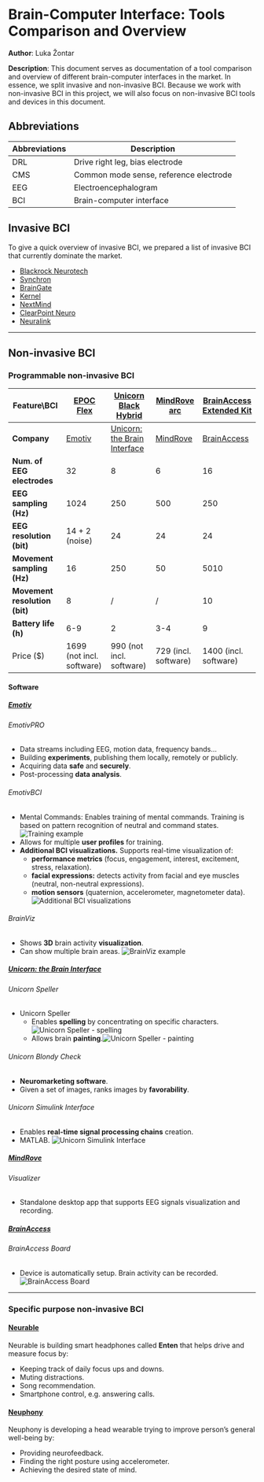 # Brain-Computer Interface: Tools Comparison and Overview

**Author**: Luka Žontar

**Description**: This document serves as documentation of a tool comparison and overview of different
brain-computer interfaces in the market. In essence, we split invasive and non-invasive BCI. Because
we work with non-invasive BCI in this project, we will also focus on non-invasive BCI tools and devices
in this document.

## Abbreviations

| Abbreviations | Description                            |
|---------------|----------------------------------------|
| DRL           | Drive right leg, bias electrode        |
| CMS           | Common mode sense, reference electrode |
| EEG           | Electroencephalogram                   |
| BCI           | Brain-computer interface               |

## Invasive BCI

To give a quick overview of invasive BCI, we prepared a list of invasive BCI that currently dominate the
market.

- [Blackrock Neurotech](https://blackrockneurotech.com/)
- [Synchron](https://synchron.com/)
- [BrainGate](https://www.braingate.org/)
- [Kernel](https://www.kernel.com/)
- [NextMind](https://github.com/Snapchat/NextMind)
- [ClearPoint Neuro](https://www.clearpointneuro.com/)
- [Neuralink](https://neuralink.com/)

****

## Non-invasive BCI

### Programmable non-invasive BCI

| **Feature\BCI**               | [EPOC Flex](https://www.emotiv.com/epoc-flex/) | [Unicorn Black Hybrid](https://www.unicorn-bi.com/product/unicorn-hybrid-black/) | [MindRove arc](https://mindrove.com/product/arc/) | [BrainAccess Extended Kit](https://www.brainaccess.ai/products/brainaccess-extended-kit/) |
|-------------------------------|------------------------------------------------|----------------------------------------------------------------------------------|---------------------------------------------------|-------------------------------------------------------------------------------------------|
| **Company**                   | [Emotiv](https://www.emotiv.com/)              | [Unicorn: the Brain Interface](https://www.unicorn-bi.com/)                      | [MindRove](https://mindrove.com/)                 | [BrainAccess](https://www.brainaccess.ai/)                                                |
| **Num. of EEG electrodes**    | 32                                             | 8                                                                                | 6                                                 | 16                                                                                        |
| **EEG sampling (Hz)**         | 1024                                           | 250                                                                              | 500                                               | 250                                                                                       |
| **EEG resolution (bit)**      | 14 + 2 (noise)                                 | 24                                                                               | 24                                                | 24                                                                                        |
| **Movement sampling (Hz)**    | 16                                             | 250                                                                              | 50                                                | 5010                                                                                      |
| **Movement resolution (bit)** | 8                                              | /                                                                                | /                                                 | 10                                                                                        |
| **Battery life (h)**          | 6-9                                            | 2                                                                                | 3-4                                               | 9                                                                                         |
| Price ($)                     | 1699 (not incl. software)                      | 990 (not incl. software)                                                         | 729 (incl. software)                              | 1400 (incl. software)                                                                     |

#### Software

##### [Emotiv](https://www.emotiv.com/)

###### EmotivPRO

- Data streams including EEG, motion data, frequency bands…
- Building **experiments**, publishing them locally, remotely or publicly.
- Acquiring data **safe** and **securely**.
- Post-processing **data analysis**.

###### EmotivBCI

- Mental Commands: Enables training of mental commands. Training is based on pattern recognition of neutral and command
  states.
  ![Training example](../img/EmotivBCI-TrainingExample.png)
- Allows for multiple **user profiles** for training.
- **Additional BCI visualizations.** Supports real-time visualization of:
    - **performance metrics** (focus, engagement, interest, excitement, stress, relaxation).
    - **facial expressions:** detects activity from facial and eye muscles (neutral, non-neutral expressions).
    - **motion sensors** (quaternion, accelerometer, magnetometer data).
      ![Additional BCI visualizations](../img/EmotivBCI-AdditionalBCIViz.png)

###### BrainViz

- Shows **3D** brain activity **visualization**.
- Can show multiple brain areas.
  ![BrainViz example](../img/BrainViz.png)

##### [Unicorn: the Brain Interface](https://www.unicorn-bi.com/)

###### Unicorn Speller

- Unicorn Speller
    - Enables **spelling** by concentrating on specific characters.![Unicorn Speller - spelling](../img/UnicornSpeller-Spelling.png)
    - Allows brain **painting**.![Unicorn Speller - painting](../img/UnicornSpeller-Painting.png)

###### Unicorn Blondy Check

- **Neuromarketing software**.
- Given a set of images, ranks images by **favorability**.

###### Unicorn Simulink Interface

- Enables **real-time signal processing chains** creation.
- MATLAB.
  ![Unicorn Simulink Interface](../img/UnicornSimulinkInterface.png)

##### [MindRove](https://mindrove.com/)

###### Visualizer

- Standalone desktop app that supports EEG signals visualization and recording.

##### [BrainAccess](https://www.brainaccess.ai/)

###### BrainAccess Board

- Device is automatically setup. Brain activity can be recorded.
  ![BrainAccess Board](../img/BrainAccessBoard.png)

****

### Specific purpose non-invasive BCI

#### [Neurable](https://neurable.com/)

Neurable is building smart headphones called **Enten** that helps drive and measure focus by:

- Keeping track of daily focus ups and downs.
- Muting distractions.
- Song recommendation.
- Smartphone control, e.g. answering calls.

#### [Neuphony](https://neuphony.com/products/headband/)

Neuphony is developing a head wearable trying to improve person’s general well-being by:

- Providing neurofeedback.
- Finding the right posture using accelerometer.
- Achieving the desired state of mind.